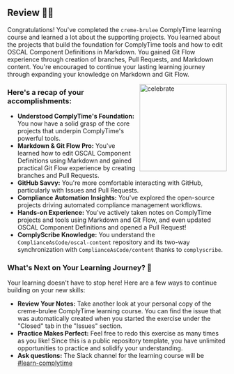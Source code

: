 ## Review 🎉🔎

Congratulations! You've completed the `creme-brulee` ComplyTime learning course and learned a lot about the supporting projects. You learned about the projects that build the foundation for ComplyTime tools and how to edit OSCAL Component Definitions in Markdown. You gained Git Flow experience through creation of branches, Pull Requests, and Markdown content. You're encouraged to continue your lasting learning journey through expanding your knowledge on Markdown and Git Flow. 

<img src="https://octodex.github.com/images/jetpacktocat.png" alt="celebrate" width=200 align=right>

### Here's a recap of your accomplishments:

- **Understood ComplyTime's Foundation:** You now have a solid grasp of the core projects that underpin ComplyTime's powerful tools.
- **Markdown & Git Flow Pro:** You've learned how to edit OSCAL Component Definitions using Markdown and gained practical Git Flow experience by creating branches and Pull Requests.
- **GitHub Savvy:** You're more comfortable interacting with GitHub, particularly with Issues and Pull Requests.
- **Compliance Automation Insights:** You've explored the open-source projects driving automated compliance management workflows.
- **Hands-on Experience:** You've actively taken notes on ComplyTime projects and tools using Markdown and Git Flow, and even updated OSCAL Component Definitions and opened a Pull Request!
- **ComplyScribe Knowledge:** You understand the `ComplianceAsCode/oscal-content` repository and its two-way synchronization with `ComplianceAsCode/content` thanks to `complyscribe`.

### What's Next on Your Learning Journey? 🚀

Your learning doesn't have to stop here! Here are a few ways to continue building on your new skills:

- **Review Your Notes:** Take another look at your personal copy of the creme-brulee ComplyTime learning course. You can find the issue that was automatically created when you started the exercise under the "Closed" tab in the "Issues" section.
- **Practice Makes Perfect:** Feel free to redo this exercise as many times as you like! Since this is a public repository template, you have unlimited opportunities to practice and solidify your understanding.
- **Ask questions:** The Slack channel for the learning course will be [#learn-complytime](https://redhat.enterprise.slack.com/archives/C093B45QGQM)
